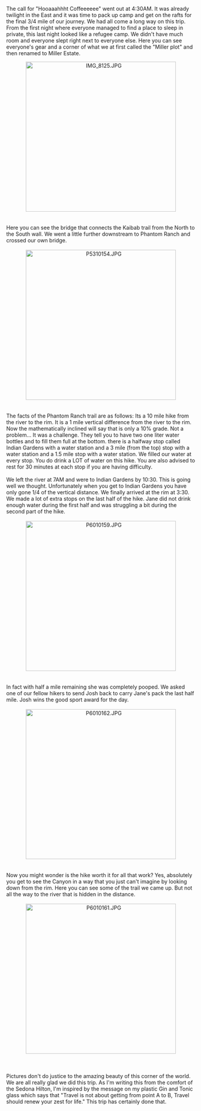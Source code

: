 <!--
.. title: Grand Canyon - River to Rim
.. date: 2009/06/04
.. slug: grand-canyon-river-to-rim
.. tags: Travel
.. link: 
.. description: 
-->


The call for "Hooaaahhht Coffeeeeee" went out at 4:30AM.  It was already twilight in the East and it was time to pack up camp and get on the rafts for the final 3/4 mile of our journey.  We had all come a long way on this trip.  From the first night where everyone managed to find a place to sleep in private, this last night looked like a refugee camp.  We didn't have much room and everyone slept right next to everyone else.  Here you can see everyone's gear and a corner of what we at first called the "Miller plot" and then renamed to Miller Estate.<br /><div style="text-align:center;"><img src="http://lh4.ggpht.com/_wISL1SSAaEA/SigTrq6d5DI/AAAAAAAAAEw/TOHf4QJo2aw/IMG_8125.JPG?imgmax=800" alt="IMG_8125.JPG" border="0" width="400"  /></div><br /><br />Here you can see the bridge that connects the Kaibab trail from the North to the South wall.  We went a little further downstream to Phantom Ranch and crossed our own bridge.<br /><br /><div style="text-align:center;"><img src="http://lh3.ggpht.com/_wISL1SSAaEA/SigU1iMArfI/AAAAAAAAAE0/uWG6QyTQ1fw/P5310154.JPG?imgmax=800" alt="P5310154.JPG" border="0" width="400"  /></div><br /><br />The facts of the Phantom Ranch trail are as follows:  Its a 10 mile hike from the river to the rim.  It is a 1 mile vertical difference from the river to the rim.  Now the mathematically inclined will say that is only a 10% grade.  Not a problem...  It was a challenge.  They tell you to have two one liter water bottles and to fill them full at the bottom.  there is a halfway stop called Indian Gardens with a water station and a 3 mile (from the top) stop with a water station and a 1.5 mile stop with a water station.  We filled our water at every stop.  You do drink a LOT of water on this hike.  You are also advised to rest for 30 minutes at each stop if you are having difficulty.<br /><br />We left the river at 7AM and were to Indian Gardens by 10:30.  This is going well we thought.  Unfortunately when you get to Indian Gardens you have only gone 1/4 of the vertical distance.  We finally arrived at the rim at 3:30.  We made a lot of extra stops on the last half of the hike.  Jane did not drink enough water during the first half and was struggling a bit during the second part of the hike.<br /><br /><div style="text-align:center;"><img src="http://lh3.ggpht.com/_wISL1SSAaEA/SigW1AjmoOI/AAAAAAAAAE8/mM2EkeXu1AE/P6010159.JPG?imgmax=800" alt="P6010159.JPG" border="0" width="400" /></div><br /><br />In fact with half a mile remaining she was completely pooped.  We asked one of our fellow hikers to send Josh back to carry Jane's pack the last half mile.  Josh wins the good sport award for the day.<br /><br /><div style="text-align:center;"><img src="http://lh3.ggpht.com/_wISL1SSAaEA/SigXXjlwX7I/AAAAAAAAAFA/32-a0vXTKC4/P6010162.JPG?imgmax=800" alt="P6010162.JPG" border="0" width="400" /></div><br /><br />Now you might wonder is the hike worth it for all that work?  Yes, absolutely you get to see the Canyon in a way that you just can't imagine by looking down from the rim.  Here you can see some of the trail we came up.  But not all the way to the river that is hidden in the distance.<br /><br /><div style="text-align:center;"><img src="http://lh3.ggpht.com/_wISL1SSAaEA/SigYdfxl7rI/AAAAAAAAAFI/San87ACclXw/P6010161.JPG?imgmax=800" alt="P6010161.JPG" border="0" width="400" /></div><br /><br /><br />Pictures don't do justice to the amazing beauty of this corner of the world.  We are all really glad we did this trip.  As I'm writing this from the comfort of the Sedona Hilton, I'm inspired by the message on my plastic Gin and Tonic glass which says that "Travel is not about getting from point A to B, Travel should renew your zest for life."  This trip has certainly done that.<br /><div class="blogger-post-footer"><img width='1' height='1' src='https://blogger.googleusercontent.com/tracker/2759017781463016019-4275575022097608940?l=blog.bonelakesoftware.com' alt='' /></div>
